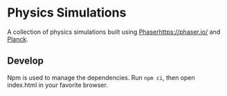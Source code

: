 # Physics Simulations

A collection of physics simulations built using [Phaser]()https://phaser.io/ and [Planck](https://github.com/shakiba/planck.js/). 

## Develop

Npm is used to manage the dependencies. Run `npm ci`, then open index.html in your favorite browser.
